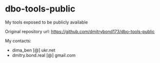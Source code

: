 # dbo-tools-public
My tools exposed to be publicly available

Original repository url: https://github.com/dmitrybond173/dbo-tools-public

My contacts:
- dima_ben [@] ukr.net
- dmitry.bond.real [@] gmail.com


